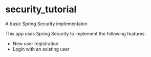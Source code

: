 # security_tutorial
A basic Spring Security implementaion

This app uses Spring Security to implement the following features:
- New user registration
- Login with an existing user
